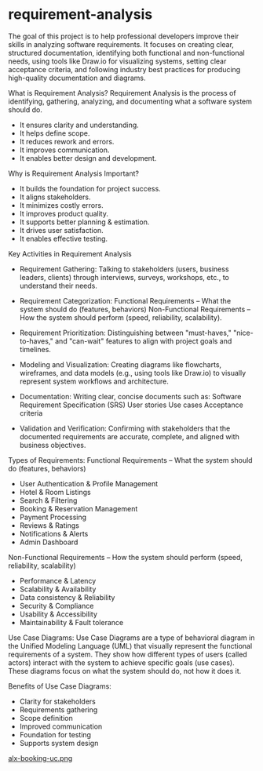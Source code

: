 # requirement-analysis

The goal of this project is to help professional developers improve their skills in analyzing software requirements. It focuses on creating clear, structured documentation, identifying both functional and non-functional needs, using tools like Draw.io for visualizing systems, setting clear acceptance criteria, and following industry best practices for producing high-quality documentation and diagrams.


What is Requirement Analysis?
Requirement Analysis is the process of identifying, gathering, analyzing, and documenting what a software system should do.
- It ensures clarity and understanding.
- It helps define scope.
- It reduces rework and errors.
- It improves communication.
- It enables better design and development.

Why is Requirement Analysis Important?
- It builds the foundation for project success.
- It aligns stakeholders.
- It minimizes costly errors.
- It improves product quality.
- It supports better planning & estimation.
- It drives user satisfaction.
- It enables effective testing.

Key Activities in Requirement Analysis

- Requirement Gathering: 
Talking to stakeholders (users, business leaders, clients) through interviews, surveys, workshops, etc., to understand their needs.

- Requirement Categorization: 
Functional Requirements – What the system should do (features, behaviors)
Non-Functional Requirements – How the system should perform (speed, reliability, scalability).

- Requirement Prioritization: 
Distinguishing between "must-haves," "nice-to-haves," and "can-wait" features to align with project goals and timelines.

- Modeling and Visualization: 
Creating diagrams like flowcharts, wireframes, and data models (e.g., using tools like Draw.io) to visually represent system workflows and architecture.

- Documentation:
Writing clear, concise documents such as:
Software Requirement Specification (SRS)
User stories
Use cases
Acceptance criteria

- Validation and Verification:
Confirming with stakeholders that the documented requirements are accurate, complete, and aligned with business objectives.

Types of Requirements:
Functional Requirements – What the system should do (features, behaviors)
- User Authentication & Profile Management
- Hotel & Room Listings
- Search & Filtering
- Booking & Reservation Management
- Payment Processing
- Reviews & Ratings
- Notifications & Alerts
- Admin Dashboard

Non-Functional Requirements – How the system should perform (speed, reliability, scalability)
- Performance & Latency
- Scalability & Availability
- Data consistency & Reliability
- Security & Compliance
- Usability & Accessibility
- Maintainability & Fault tolerance

Use Case Diagrams:
Use Case Diagrams are a type of behavioral diagram in the Unified Modeling Language (UML) that visually represent the functional requirements of a system. They show how different types of users (called actors) interact with the system to achieve specific goals (use cases). These diagrams focus on what the system should do, not how it does it.

Benefits of Use Case Diagrams:
- Clarity for stakeholders
- Requirements gathering
- Scope definition
- Improved communication
- Foundation for testing
- Supports system design

[alx-booking-uc.png](https://drive.google.com/file/d/1zHqqGFwfWWt33NupJJ476ln0jc90YBww/view?usp=sharing)


